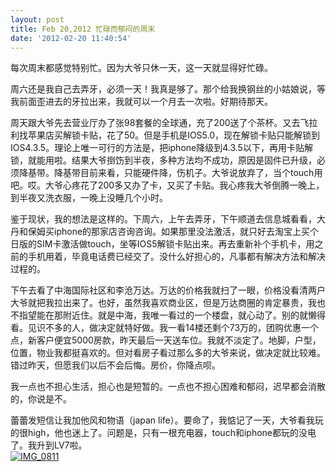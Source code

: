 ```yaml
---
layout: post
title: Feb 20,2012 忙碌而郁闷的周末
date: '2012-02-20 11:40:54'
---
```



 每次周末都感觉特别忙。因为大爷只休一天，这一天就显得好忙碌。

 周六还是我自己去弄牙，必须一天！我真是够了。那个给我换钢丝的小姑娘说，等我前面歪进去的牙拉出来，我就可以一个月去一次啦。好期待那天。

 周天跟大爷先去营业厅办了张98套餐的全球通，充了200送了个茶杯。又去飞拉利找苹果店买解锁卡贴，花了50。但是手机是IOS5.0，现在解锁卡贴只能解锁到IOS4.3.5。理论上唯一可行的方法是，把iphone降级到4.3.5以下，再用卡贴解锁，就能用啦。结果大爷捯饬到半夜，多种方法均不成功，原因是固件已升级，必须降基带。降基带目前来看，只能硬件降，伤机子。大爷说放弃了，当个touch用吧。哎。大爷心疼花了200多又办了卡，又买了卡贴。我心疼我大爷倒腾一晚上，到半夜又洗衣服，一晚上没睡几个小时。

 鉴于现状，我的想法是这样的。下周六，上午去弄牙，下午顺道去信息城看看，大丹和保姆买iphone的那家店咨询咨询。如果那里没法激活，就只好去淘宝上买个日版的SIM卡激活做touch，坐等IOS5解锁卡贴出来。再去重新补个手机卡，用之前的手机用着，毕竟电话费已经交了。没什么好担心的，凡事都有解决方法和解决过程的。

 下午去看了中海国际社区和李沧万达。万达的价格我就扫了一眼，价格没看清两户大爷就把我拉出来了。也好，虽然我喜欢商业区，但是万达商圈的肯定暴贵，我也不指望能在那附近住。就是中海，我唯一看过的一个楼盘，就心动了。别的就懒得看。见识不多的人，做决定就特好做。我一看14楼还剩个73万的，团购优惠一个点，新客户便宜5000房款，昨天最后一天送车位。我就不淡定了。地脚，户型，位置，物业我都挺喜欢的。但对看房子看过那么多的大爷来说，做决定就比较难。错过昨天，但愿我们以后不会后悔。房价，你降点呗。

 我一点也不担心生活，担心也是短暂的。一点也不担心困难和郁闷，迟早都会消散的，你说是不。

 蕾蕾发短信让我加他风和物语（japan life）。要命了，我惦记了一天，大爷看我玩的很high，他也迷上了。问题是，只有一根充电器，touch和iphone都玩的没电了。我升到LV7啦。  
[![](http://abby.beta4better.me/wp-content/uploads/2012/02/IMG_0811-300x200.jpg "IMG_0811")](http://abby.beta4better.me/wp-content/uploads/2012/02/IMG_0811.jpg)


